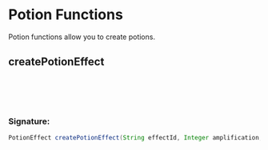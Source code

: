 # Potion Functions
 Potion functions allow you to create potions.

## createPotionEffect

<h3 style="padding-top: 4.6rem"> Signature: </h3>

```groovy
PotionEffect createPotionEffect(String effectId, Integer amplification, Integer durationTicks, Boolean isAmbient, Boolean hasParticles)
```

